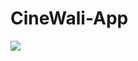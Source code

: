 # CineWali-App

<img src="https://user-images.githubusercontent.com/54097213/148786295-514a8967-7866-4e39-9f12-6b0e103eeb6e.png"/>
